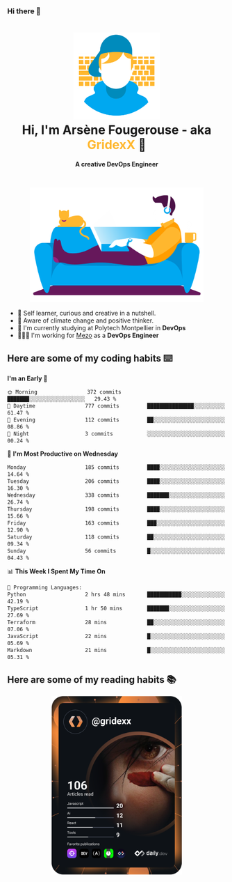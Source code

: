 ### Hi there 👋

<!--
**GridexX/gridexx** is a ✨ _special_ ✨ repository because its `README.md` (this file) appears on your GitHub profile.

Here are some ideas to get you started:

- 🔭 I’m currently working on ...
- 🌱 I’m currently learning ...
- 👯 I’m looking to collaborate on ...
- 🤔 I’m looking for help with ...
- 💬 Ask me about ...
- 📫 How to reach me: ...
- 😄 Pronouns: ...
- ⚡ Fun fact: ...
-->


<!-- Header -->
<h1 align="center">
  <img src="./images/user_profile.png" width="200">
  <br>
  Hi, I'm Arsène Fougerouse - aka <span style="color:#ffb72e">GridexX</span> 👋
</h1>


<p align="center">
  <b>A creative DevOps Engineer </b>
</p>
<br/>
<p align="center">
  <img src="./images/man_couch.png" width="400">
</p>

- 🎨 Self learner, curious and creative in a nutshell. 
- 🌱 Aware of climate change and positive thinker.
- 📕 I'm currently studying at Polytech Montpellier in **DevOps**
- 👨🏻‍💻 I'm working for [Mezo](https://meso-lr.umontpellier.fr/) as a **DevOps Engineer**


## Here are some of my coding habits ⌨️

<!-- Add a section about tech and Ops stack
  Like this one : https://github.com/Xanthus58#-tech-stack
-->
<!--START_SECTION:waka-->
**I'm an Early 🐤** 

```text
🌞 Morning                372 commits         ███████░░░░░░░░░░░░░░░░░░   29.43 % 
🌆 Daytime                777 commits         ███████████████░░░░░░░░░░   61.47 % 
🌃 Evening                112 commits         ██░░░░░░░░░░░░░░░░░░░░░░░   08.86 % 
🌙 Night                  3 commits           ░░░░░░░░░░░░░░░░░░░░░░░░░   00.24 % 
```
📅 **I'm Most Productive on Wednesday** 

```text
Monday                   185 commits         ████░░░░░░░░░░░░░░░░░░░░░   14.64 % 
Tuesday                  206 commits         ████░░░░░░░░░░░░░░░░░░░░░   16.30 % 
Wednesday                338 commits         ███████░░░░░░░░░░░░░░░░░░   26.74 % 
Thursday                 198 commits         ████░░░░░░░░░░░░░░░░░░░░░   15.66 % 
Friday                   163 commits         ███░░░░░░░░░░░░░░░░░░░░░░   12.90 % 
Saturday                 118 commits         ██░░░░░░░░░░░░░░░░░░░░░░░   09.34 % 
Sunday                   56 commits          █░░░░░░░░░░░░░░░░░░░░░░░░   04.43 % 
```


📊 **This Week I Spent My Time On** 

```text
💬 Programming Languages: 
Python                   2 hrs 48 mins       ███████████░░░░░░░░░░░░░░   42.19 % 
TypeScript               1 hr 50 mins        ███████░░░░░░░░░░░░░░░░░░   27.69 % 
Terraform                28 mins             ██░░░░░░░░░░░░░░░░░░░░░░░   07.06 % 
JavaScript               22 mins             █░░░░░░░░░░░░░░░░░░░░░░░░   05.69 % 
Markdown                 21 mins             █░░░░░░░░░░░░░░░░░░░░░░░░   05.31 % 
```


<!--END_SECTION:waka-->

## Here are some of my reading habits 📚
<div  align="center">
  <img src="./images/devcard.svg" width="300">
</div>

